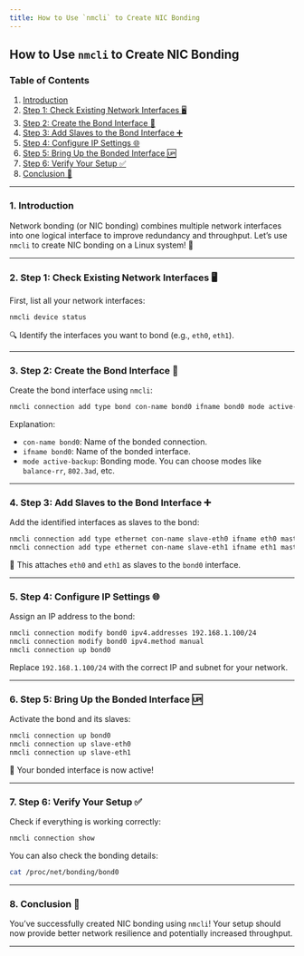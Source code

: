 ```yaml
---
title: How to Use `nmcli` to Create NIC Bonding
---
```


## **How to Use `nmcli` to Create NIC Bonding**

### **Table of Contents**

1. [Introduction](#1-introduction)
2. [Step 1: Check Existing Network Interfaces 🖥️](#2-step-1-check-existing-network-interfaces)
3. [Step 2: Create the Bond Interface 🔗](#3-step-2-create-the-bond-interface)
4. [Step 3: Add Slaves to the Bond Interface ➕](#4-step-3-add-slaves-to-the-bond-interface)
5. [Step 4: Configure IP Settings 🌐](#5-step-4-configure-ip-settings)
6. [Step 5: Bring Up the Bonded Interface 🆙](#6-step-5-bring-up-the-bonded-interface)
7. [Step 6: Verify Your Setup ✅](#7-step-6-verify-your-setup)
8. [Conclusion 🎯](#8-conclusion)

---

### 1. **Introduction**

Network bonding (or NIC bonding) combines multiple network interfaces into one logical interface to improve redundancy and throughput. Let’s use `nmcli` to create NIC bonding on a Linux system! 🚀

---

### 2. **Step 1: Check Existing Network Interfaces 🖥️**

First, list all your network interfaces:

```bash
nmcli device status
```

🔍 Identify the interfaces you want to bond (e.g., `eth0`, `eth1`).

---

### 3. **Step 2: Create the Bond Interface 🔗**

Create the bond interface using `nmcli`:

```bash
nmcli connection add type bond con-name bond0 ifname bond0 mode active-backup
```

Explanation:

- `con-name bond0`: Name of the bonded connection.
- `ifname bond0`: Name of the bonded interface.
- `mode active-backup`: Bonding mode. You can choose modes like `balance-rr`, `802.3ad`, etc.

---

### 4. **Step 3: Add Slaves to the Bond Interface ➕**

Add the identified interfaces as slaves to the bond:

```bash
nmcli connection add type ethernet con-name slave-eth0 ifname eth0 master bond0
nmcli connection add type ethernet con-name slave-eth1 ifname eth1 master bond0
```

🔗 This attaches `eth0` and `eth1` as slaves to the `bond0` interface.

---

### 5. **Step 4: Configure IP Settings 🌐**

Assign an IP address to the bond:

```bash
nmcli connection modify bond0 ipv4.addresses 192.168.1.100/24
nmcli connection modify bond0 ipv4.method manual
nmcli connection up bond0
```

Replace `192.168.1.100/24` with the correct IP and subnet for your network.

---

### 6. **Step 5: Bring Up the Bonded Interface 🆙**

Activate the bond and its slaves:

```bash
nmcli connection up bond0
nmcli connection up slave-eth0
nmcli connection up slave-eth1
```

🎉 Your bonded interface is now active!

---

### 7. **Step 6: Verify Your Setup ✅**

Check if everything is working correctly:

```bash
nmcli connection show
```

You can also check the bonding details:

```bash
cat /proc/net/bonding/bond0
```

---

### 8. **Conclusion 🎯**

You’ve successfully created NIC bonding using `nmcli`! Your setup should now provide better network resilience and potentially increased throughput.

---
